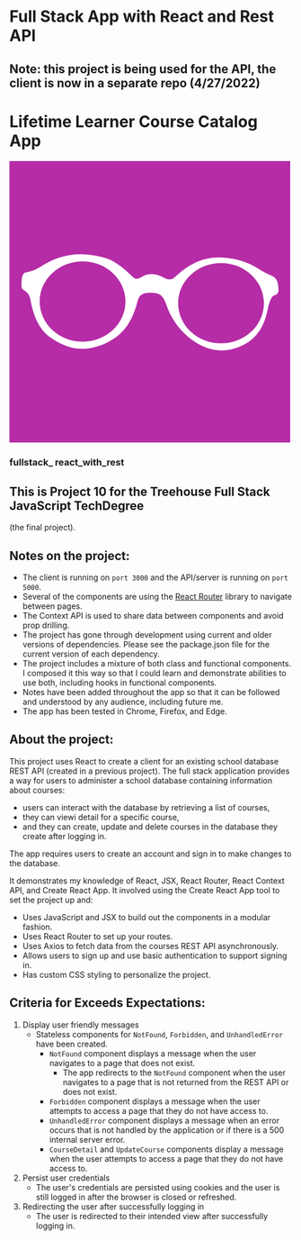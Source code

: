 # Full Stack App with React and Rest API
## Note: this project is being used for the API, the client is now in a separate repo (4/27/2022)

# Lifetime Learner Course Catalog App

![glasses](client/src/components/glasses.png)
### fullstack_ react_with_rest

## This is Project 10 for the Treehouse Full Stack JavaScript TechDegree
(the final project).

## Notes on the project:
* The client is running on `port 3000` and the API/server is running on `port 5000`.
* Several of the components are using the [React Router](https://reacttraining.com/react-router/web/guides/quick-start) library to navigate between pages.
* The Context API is used to share data between components and avoid prop drilling.
* The project has gone through development using current and older versions of dependencies.  Please see the package.json file for the current version of each dependency.
* The project includes a mixture of both class and functional components.  I composed it this way so that I could learn and demonstrate abilities to use both, including hooks in functional components.
* Notes have been added throughout the app so that it can be followed and understood by any audience, including future me.
* The app has been tested in Chrome, Firefox, and Edge.

## About the project:

This project uses React to create a client for an existing school database REST API (created in a previous project). The full stack application provides a way for users to administer a school database containing information about courses: 
- users can interact with the database by retrieving a list of courses, 
- they can viewi detail for a specific course, 
- and they can create, update and delete courses in the database they create after logging in.

The app requires users to create an account and sign in to make changes to the database. 

It demonstrates my knowledge of React, JSX, React Router, React Context API, and Create React App.
It involved using the Create React App tool to set the project up and:

- Uses JavaScript and JSX to build out the components in a modular fashion.
- Uses React Router to set up your routes.
- Uses Axios to fetch data from the courses REST API asynchronously.
- Allows users to sign up and use basic authentication to support signing in.
- Has custom CSS styling to personalize the project.


## Criteria for Exceeds Expectations:

1.  Display user friendly messages
    - Stateless components for `NotFound`, `Forbidden`, and `UnhandledError` have been created.
        - `NotFound` component displays a message when the user navigates to a page that does not exist.
            - The app redirects to the `NotFound` component when the user navigates to a page that is not returned from the REST API or does not exist.
        - `Forbidden` component displays a message when the user attempts to access a page that they do not have access to.
        - `UnhandledError` component displays a message when an error occurs that is not handled by the application or if there is a 500 internal server error.
        - `CourseDetail` and `UpdateCourse` components display a message when the user attempts to access a page that they do not have access to.
2. Persist user credentials
    - The user's credentials are persisted using cookies and the user is still logged in after the browser is closed or refreshed.
3.  Redirecting the user after successfully logging in
    - The user is redirected to their intended view after successfully logging in.
